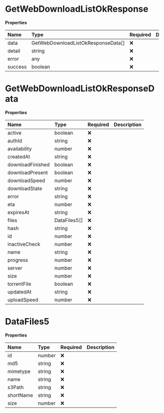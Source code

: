 # GetWebDownloadListOkResponse

**Properties**

| Name    | Type                               | Required | Description |
| :------ | :--------------------------------- | :------- | :---------- |
| data    | GetWebDownloadListOkResponseData[] | ❌       |             |
| detail  | string                             | ❌       |             |
| error   | any                                | ❌       |             |
| success | boolean                            | ❌       |             |

# GetWebDownloadListOkResponseData

**Properties**

| Name             | Type         | Required | Description |
| :--------------- | :----------- | :------- | :---------- |
| active           | boolean      | ❌       |             |
| authId           | string       | ❌       |             |
| availability     | number       | ❌       |             |
| createdAt        | string       | ❌       |             |
| downloadFinished | boolean      | ❌       |             |
| downloadPresent  | boolean      | ❌       |             |
| downloadSpeed    | number       | ❌       |             |
| downloadState    | string       | ❌       |             |
| error            | string       | ❌       |             |
| eta              | number       | ❌       |             |
| expiresAt        | string       | ❌       |             |
| files            | DataFiles5[] | ❌       |             |
| hash             | string       | ❌       |             |
| id               | number       | ❌       |             |
| inactiveCheck    | number       | ❌       |             |
| name             | string       | ❌       |             |
| progress         | number       | ❌       |             |
| server           | number       | ❌       |             |
| size             | number       | ❌       |             |
| torrentFile      | boolean      | ❌       |             |
| updatedAt        | string       | ❌       |             |
| uploadSpeed      | number       | ❌       |             |

# DataFiles5

**Properties**

| Name      | Type   | Required | Description |
| :-------- | :----- | :------- | :---------- |
| id        | number | ❌       |             |
| md5       | string | ❌       |             |
| mimetype  | string | ❌       |             |
| name      | string | ❌       |             |
| s3Path    | string | ❌       |             |
| shortName | string | ❌       |             |
| size      | number | ❌       |             |
